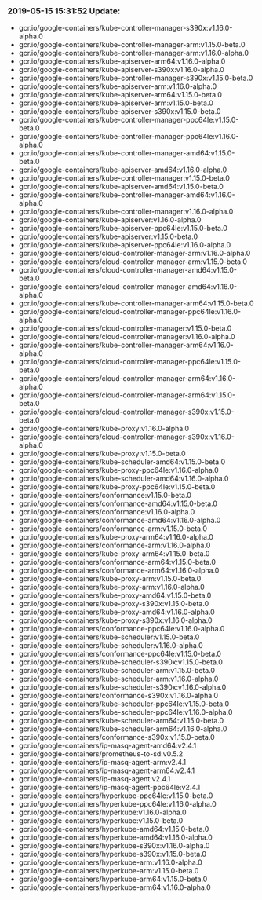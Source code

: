 ### 2019-05-15 15:31:52 Update:

- gcr.io/google-containers/kube-controller-manager-s390x:v1.16.0-alpha.0
- gcr.io/google-containers/kube-controller-manager-arm:v1.15.0-beta.0
- gcr.io/google-containers/kube-controller-manager-arm:v1.16.0-alpha.0
- gcr.io/google-containers/kube-apiserver-arm64:v1.16.0-alpha.0
- gcr.io/google-containers/kube-apiserver-s390x:v1.16.0-alpha.0
- gcr.io/google-containers/kube-controller-manager-s390x:v1.15.0-beta.0
- gcr.io/google-containers/kube-apiserver-arm:v1.16.0-alpha.0
- gcr.io/google-containers/kube-apiserver-arm64:v1.15.0-beta.0
- gcr.io/google-containers/kube-apiserver-arm:v1.15.0-beta.0
- gcr.io/google-containers/kube-apiserver-s390x:v1.15.0-beta.0
- gcr.io/google-containers/kube-controller-manager-ppc64le:v1.15.0-beta.0
- gcr.io/google-containers/kube-controller-manager-ppc64le:v1.16.0-alpha.0
- gcr.io/google-containers/kube-controller-manager-amd64:v1.15.0-beta.0
- gcr.io/google-containers/kube-apiserver-amd64:v1.16.0-alpha.0
- gcr.io/google-containers/kube-controller-manager:v1.15.0-beta.0
- gcr.io/google-containers/kube-apiserver-amd64:v1.15.0-beta.0
- gcr.io/google-containers/kube-controller-manager-amd64:v1.16.0-alpha.0
- gcr.io/google-containers/kube-controller-manager:v1.16.0-alpha.0
- gcr.io/google-containers/kube-apiserver:v1.16.0-alpha.0
- gcr.io/google-containers/kube-apiserver-ppc64le:v1.15.0-beta.0
- gcr.io/google-containers/kube-apiserver:v1.15.0-beta.0
- gcr.io/google-containers/kube-apiserver-ppc64le:v1.16.0-alpha.0
- gcr.io/google-containers/cloud-controller-manager-arm:v1.16.0-alpha.0
- gcr.io/google-containers/cloud-controller-manager-arm:v1.15.0-beta.0
- gcr.io/google-containers/cloud-controller-manager-amd64:v1.15.0-beta.0
- gcr.io/google-containers/cloud-controller-manager-amd64:v1.16.0-alpha.0
- gcr.io/google-containers/kube-controller-manager-arm64:v1.15.0-beta.0
- gcr.io/google-containers/cloud-controller-manager-ppc64le:v1.16.0-alpha.0
- gcr.io/google-containers/cloud-controller-manager:v1.15.0-beta.0
- gcr.io/google-containers/cloud-controller-manager:v1.16.0-alpha.0
- gcr.io/google-containers/kube-controller-manager-arm64:v1.16.0-alpha.0
- gcr.io/google-containers/cloud-controller-manager-ppc64le:v1.15.0-beta.0
- gcr.io/google-containers/cloud-controller-manager-arm64:v1.16.0-alpha.0
- gcr.io/google-containers/cloud-controller-manager-arm64:v1.15.0-beta.0
- gcr.io/google-containers/cloud-controller-manager-s390x:v1.15.0-beta.0
- gcr.io/google-containers/kube-proxy:v1.16.0-alpha.0
- gcr.io/google-containers/cloud-controller-manager-s390x:v1.16.0-alpha.0
- gcr.io/google-containers/kube-proxy:v1.15.0-beta.0
- gcr.io/google-containers/kube-scheduler-amd64:v1.15.0-beta.0
- gcr.io/google-containers/kube-proxy-ppc64le:v1.16.0-alpha.0
- gcr.io/google-containers/kube-scheduler-amd64:v1.16.0-alpha.0
- gcr.io/google-containers/kube-proxy-ppc64le:v1.15.0-beta.0
- gcr.io/google-containers/conformance:v1.15.0-beta.0
- gcr.io/google-containers/conformance-amd64:v1.15.0-beta.0
- gcr.io/google-containers/conformance:v1.16.0-alpha.0
- gcr.io/google-containers/conformance-amd64:v1.16.0-alpha.0
- gcr.io/google-containers/conformance-arm:v1.15.0-beta.0
- gcr.io/google-containers/kube-proxy-arm64:v1.16.0-alpha.0
- gcr.io/google-containers/conformance-arm:v1.16.0-alpha.0
- gcr.io/google-containers/kube-proxy-arm64:v1.15.0-beta.0
- gcr.io/google-containers/conformance-arm64:v1.15.0-beta.0
- gcr.io/google-containers/conformance-arm64:v1.16.0-alpha.0
- gcr.io/google-containers/kube-proxy-arm:v1.15.0-beta.0
- gcr.io/google-containers/kube-proxy-arm:v1.16.0-alpha.0
- gcr.io/google-containers/kube-proxy-amd64:v1.15.0-beta.0
- gcr.io/google-containers/kube-proxy-s390x:v1.15.0-beta.0
- gcr.io/google-containers/kube-proxy-amd64:v1.16.0-alpha.0
- gcr.io/google-containers/kube-proxy-s390x:v1.16.0-alpha.0
- gcr.io/google-containers/conformance-ppc64le:v1.16.0-alpha.0
- gcr.io/google-containers/kube-scheduler:v1.15.0-beta.0
- gcr.io/google-containers/kube-scheduler:v1.16.0-alpha.0
- gcr.io/google-containers/conformance-ppc64le:v1.15.0-beta.0
- gcr.io/google-containers/kube-scheduler-s390x:v1.15.0-beta.0
- gcr.io/google-containers/kube-scheduler-arm:v1.15.0-beta.0
- gcr.io/google-containers/kube-scheduler-arm:v1.16.0-alpha.0
- gcr.io/google-containers/kube-scheduler-s390x:v1.16.0-alpha.0
- gcr.io/google-containers/conformance-s390x:v1.16.0-alpha.0
- gcr.io/google-containers/kube-scheduler-ppc64le:v1.15.0-beta.0
- gcr.io/google-containers/kube-scheduler-ppc64le:v1.16.0-alpha.0
- gcr.io/google-containers/kube-scheduler-arm64:v1.15.0-beta.0
- gcr.io/google-containers/kube-scheduler-arm64:v1.16.0-alpha.0
- gcr.io/google-containers/conformance-s390x:v1.15.0-beta.0
- gcr.io/google-containers/ip-masq-agent-amd64:v2.4.1
- gcr.io/google-containers/prometheus-to-sd:v0.5.2
- gcr.io/google-containers/ip-masq-agent-arm:v2.4.1
- gcr.io/google-containers/ip-masq-agent-arm64:v2.4.1
- gcr.io/google-containers/ip-masq-agent:v2.4.1
- gcr.io/google-containers/ip-masq-agent-ppc64le:v2.4.1
- gcr.io/google-containers/hyperkube-ppc64le:v1.15.0-beta.0
- gcr.io/google-containers/hyperkube-ppc64le:v1.16.0-alpha.0
- gcr.io/google-containers/hyperkube:v1.16.0-alpha.0
- gcr.io/google-containers/hyperkube:v1.15.0-beta.0
- gcr.io/google-containers/hyperkube-amd64:v1.15.0-beta.0
- gcr.io/google-containers/hyperkube-amd64:v1.16.0-alpha.0
- gcr.io/google-containers/hyperkube-s390x:v1.16.0-alpha.0
- gcr.io/google-containers/hyperkube-s390x:v1.15.0-beta.0
- gcr.io/google-containers/hyperkube-arm:v1.16.0-alpha.0
- gcr.io/google-containers/hyperkube-arm:v1.15.0-beta.0
- gcr.io/google-containers/hyperkube-arm64:v1.15.0-beta.0
- gcr.io/google-containers/hyperkube-arm64:v1.16.0-alpha.0
